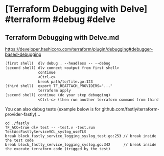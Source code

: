 # [Terraform Debugging with Delve] #terraform #debug #delve

## Terraform Debugging with Delve.md

https://developer.hashicorp.com/terraform/plugin/debugging#debugger-based-debugging

```txt
(first shell)  dlv debug . --headless -- --debug
(second shell) dlv connect <output from first shell>
               continue
               <Ctrl-c>
               break path/to/file.go:123
(third shell)  export TF_REATTACH_PROVIDERS="..."
               terraform apply
(second shell) continue (do your step debugging)
               <Ctrl-c> (then run another terraform command from third shell)
```

You can also debug tests (example below is for github.com/fastly/terraform-provider-fastly)...

```
cd ./fastly
TF_ACC=true dlv test -- -test.v -test.run TestAccFastlyServiceVCL_syslog_useTLS
break block_fastly_service_logging_syslog_test.go:253 // break inside the test code
break block_fastly_service_logging_syslog.go:342      // break inside the execute terraform code (trigged by the test)
```

